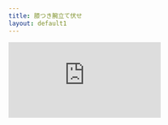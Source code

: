 ```yaml
---
title: 膝つき腕立て伏せ
layout: default1
---
```

<iframe src="https://www.youtube.com/embed/sG0oi3BAx_I" title="筋トレ初心者にオススメ「膝つき腕立て伏せ」の正しいやり方【10回×3セット】" frameborder="0" allow="accelerometer; autoplay; clipboard-write; encrypted-media; gyroscope; picture-in-picture; web-share" referrerpolicy="strict-origin-when-cross-origin" allowfullscreen></iframe>
